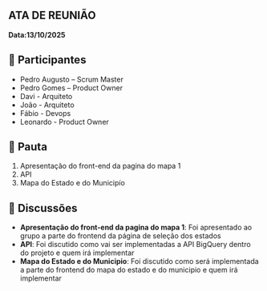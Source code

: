 ATA DE REUNIÃO
-

**Data:13/10/2025**

:raising_hand:  Participantes
-

- Pedro Augusto – Scrum Master  
- Pedro Gomes – Product Owner  
- Davi - Arquiteto
- João - Arquiteto
- Fábio - Devops  
- Leonardo - Product Owner

:mag_right:  Pauta
-

1. Apresentação do front-end da pagina do mapa 1 
2. API
3. Mapa do Estado e do Municipío

:speech_balloon: Discussões
-

- **Apresentação do front-end da pagina do mapa 1**: Foi apresentado ao grupo a parte do frontend da página de seleção dos estados
- **API**: Foi discutido como vai ser implementadas a API BigQuery dentro do projeto e quem irá implementar
- **Mapa do Estado e do Municipio**: Foi discutido como será implementada a parte do frontend do mapa do estado e do municipio e quem irá implementar 
